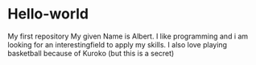 # Hello-world
My first repository
My given Name is Albert. I like programming and i am looking for an interestingfield to apply my skills.
I also love playing basketball because of Kuroko (but this is a secret)
